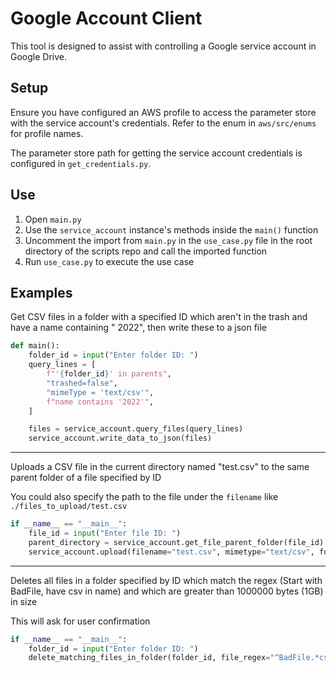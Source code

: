 # Google Account Client

This tool is designed to assist with controlling a Google service account in Google Drive.

## Setup

Ensure you have configured an AWS profile to access the parameter store with the service account's credentials. Refer to
the enum in `aws/src/enums` for profile names.

The parameter store path for getting the service account credentials is configured in `get_credentials.py`.

## Use

1) Open `main.py`
2) Use the `service_account` instance's methods inside the `main()` function
3) Uncomment the import from `main.py` in the `use_case.py` file in the root directory of the scripts repo and call the imported function
4) Run `use_case.py` to execute the use case

## Examples

Get CSV files in a folder with a specified ID which aren't in the trash and have a name containing "
2022", then write these to a json file

```python
def main():
    folder_id = input("Enter folder ID: ")
    query_lines = [
        f"'{folder_id}' in parents",
        "trashed=false",
        "mimeType = 'text/csv'",
        f"name contains '2022'",
    ]

    files = service_account.query_files(query_lines)
    service_account.write_data_to_json(files)
```

___

Uploads a CSV file in the current directory named "test.csv" to the same parent folder of a file specified by ID

You could also specify the path to the file under the `filename` like `./files_to_upload/test.csv`

```python
if __name__ == "__main__":
    file_id = input("Enter file ID: ")
    parent_directory = service_account.get_file_parent_folder(file_id)
    service_account.upload(filename="test.csv", mimetype="text/csv", folder_id=parent_directory)
```

___

Deletes all files in a folder specified by ID which match the regex (Start with
BadFile, have csv in name) and which are greater than 1000000 bytes (1GB) in size

This will ask for user confirmation

```python
if __name__ == "__main__":
    folder_id = input("Enter folder ID: ")
    delete_matching_files_in_folder(folder_id, file_regex="^BadFile.*csv", file_size_minimum=1000000)
```
